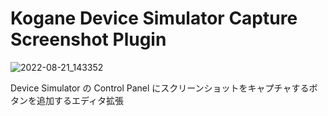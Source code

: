 # Kogane Device Simulator Capture Screenshot Plugin

![2022-08-21_143352](https://user-images.githubusercontent.com/6134875/185777230-1c893f09-ab0a-423e-bcac-c77c3388fbb5.png)

Device Simulator の Control Panel にスクリーンショットをキャプチャするボタンを追加するエディタ拡張  
